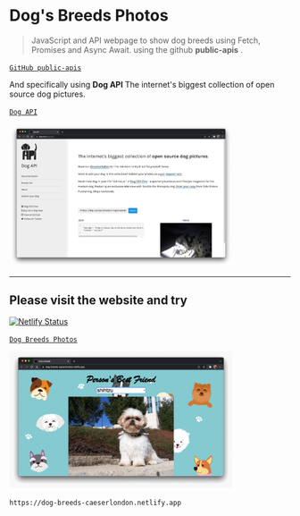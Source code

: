 # Dog's Breeds Photos

> JavaScript and API webpage to show dog breeds using Fetch, Promises and Async Await.
> using the github **public-apis** .

[`GitHub public-apis`](https://github.com/public-apis/public-apis/?target=_blank)

And specifically using **Dog API** The internet's biggest collection of open source dog pictures.

[`Dog API`](https://dog.ceo/dog-api/?target=_blank)

<p align="left">
<img src="./res/dog-ceo.png" width="400"/>
</p>

---

## Please visit the website and try

[![Netlify Status](https://api.netlify.com/api/v1/badges/885ba353-d05f-4c2c-9177-65dbbaa9ab38/deploy-status)](https://app.netlify.com/sites/dog-breeds-caeserlondon/deploys)

<a href="https://dog-breeds-caeserlondon.netlify.app" target="_blank">`Dog Breeds Photos`</a>

<p align="left">
<img src="./res/Screenshot.png" width="400"/>
</p>

`https://dog-breeds-caeserlondon.netlify.app`
